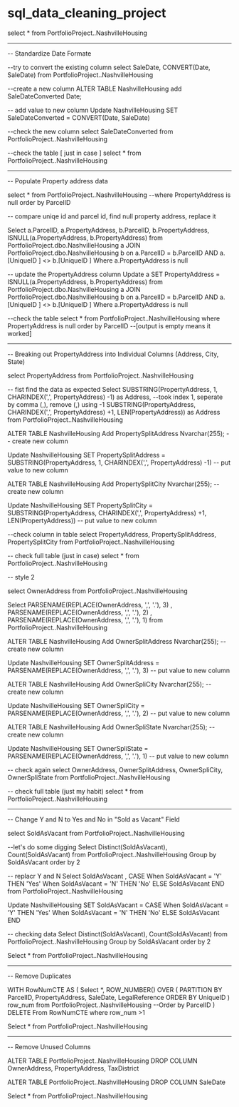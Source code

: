# sql_data_cleaning_project


select *
from PortfolioProject..NashvilleHousing


-----------------------------------------------------
-- Standardize Date Formate

--try to convert the existing column
select SaleDate, CONVERT(Date, SaleDate)
from PortfolioProject..NashvilleHousing

--create a new column
ALTER TABLE NashvilleHousing
add SaleDateConverted Date;

-- add value to new column
Update NashvilleHousing
SET SaleDateConverted = CONVERT(Date, SaleDate)

--check the new column
select SaleDateConverted
from PortfolioProject..NashvilleHousing

--check the table [ just in case ] 
select *
from PortfolioProject..NashvilleHousing


-----------------------------------------------------
-- Populate Property address data

select *
from PortfolioProject..NashvilleHousing
--where PropertyAddress is null
order by ParcelID

-- compare uniqe id and parcel id, find null property address, replace it

Select a.ParcelID, a.PropertyAddress, b.ParcelID, b.PropertyAddress, ISNULL(a.PropertyAddress, b.PropertyAddress) 
from PortfolioProject.dbo.NashvilleHousing a
JOIN PortfolioProject.dbo.NashvilleHousing b
	on a.ParcelID = b.ParcelID
	AND a.[UniqueID ] <> b.[UniqueID ]
Where a.PropertyAddress is null

-- update the PropertyAddress column
Update a
SET PropertyAddress = ISNULL(a.PropertyAddress, b.PropertyAddress) 
from PortfolioProject.dbo.NashvilleHousing a
JOIN PortfolioProject.dbo.NashvilleHousing b
	on a.ParcelID = b.ParcelID
	AND a.[UniqueID ] <> b.[UniqueID ]
Where a.PropertyAddress is null


--check the table
select *
from PortfolioProject..NashvilleHousing
where PropertyAddress is null
order by ParcelID
--[output is empty means it worked]

-----------------------------------------------------

-- Breaking out PropertyAddress into Individual Columns (Address, City, State)

select PropertyAddress
from PortfolioProject..NashvilleHousing

-- fist find the data as expected 
Select 
SUBSTRING(PropertyAddress, 1, CHARINDEX(',', PropertyAddress) -1) as Address, --took index 1, seperate by comma (,), remove (,) using -1
SUBSTRING(PropertyAddress, CHARINDEX(',', PropertyAddress) +1, LEN(PropertyAddress)) as Address 
from PortfolioProject..NashvilleHousing


ALTER TABLE NashvilleHousing
Add PropertySplitAddress Nvarchar(255); -- create new column

Update NashvilleHousing
SET PropertySplitAddress = SUBSTRING(PropertyAddress, 1, CHARINDEX(',', PropertyAddress) -1) -- put value to new column

ALTER TABLE NashvilleHousing
Add PropertySplitCity Nvarchar(255); -- create new column

Update NashvilleHousing
SET PropertySplitCity = SUBSTRING(PropertyAddress, CHARINDEX(',', PropertyAddress) +1, LEN(PropertyAddress)) -- put value to new column


--check column in table 
select PropertyAddress, PropertySplitAddress, PropertySplitCity
from PortfolioProject..NashvilleHousing

-- check full table (just in case)
select *
from PortfolioProject..NashvilleHousing

-- style 2

select OwnerAddress
from PortfolioProject..NashvilleHousing

Select 
PARSENAME(REPLACE(OwnerAddress, ',', '.'), 3)
, PARSENAME(REPLACE(OwnerAddress, ',', '.'), 2)
, PARSENAME(REPLACE(OwnerAddress, ',', '.'), 1)
from PortfolioProject..NashvilleHousing

ALTER TABLE NashvilleHousing
Add OwnerSplitAddress Nvarchar(255); -- create new column

Update NashvilleHousing
SET OwnerSplitAddress = PARSENAME(REPLACE(OwnerAddress, ',', '.'), 3) -- put value to new column

ALTER TABLE NashvilleHousing
Add OwnerSpliCity Nvarchar(255); -- create new column

Update NashvilleHousing
SET OwnerSpliCity = PARSENAME(REPLACE(OwnerAddress, ',', '.'), 2) -- put value to new column

ALTER TABLE NashvilleHousing
Add OwnerSpliState Nvarchar(255); -- create new column

Update NashvilleHousing
SET OwnerSpliState = PARSENAME(REPLACE(OwnerAddress, ',', '.'), 1) -- put value to new column

-- check again
select OwnerAddress, OwnerSplitAddress, OwnerSpliCity, OwnerSpliState
from PortfolioProject..NashvilleHousing


-- check full table (just my habit)
select *
from PortfolioProject..NashvilleHousing


-----------------------------------------------------

-- Change Y and N to Yes and No in "Sold as Vacant" Field

select SoldAsVacant
from PortfolioProject..NashvilleHousing

--let's do some digging 
Select Distinct(SoldAsVacant), Count(SoldAsVacant)
from PortfolioProject..NashvilleHousing
Group by SoldAsVacant 
order by 2

-- replacr Y and N
Select SoldAsVacant
, CASE When SoldAsVacant = 'Y' THEN 'Yes'
	   When SoldAsVacant = 'N' THEN 'No'
	   ELSE SoldAsVacant
	   END
from PortfolioProject..NashvilleHousing

Update NashvilleHousing
SET SoldAsVacant = CASE When SoldAsVacant = 'Y' THEN 'Yes'
	   When SoldAsVacant = 'N' THEN 'No'
	   ELSE SoldAsVacant
	   END

-- checking data
Select Distinct(SoldAsVacant), Count(SoldAsVacant)
from PortfolioProject..NashvilleHousing
Group by SoldAsVacant 
order by 2

Select *
from PortfolioProject..NashvilleHousing


-----------------------------------------------------
-- Remove Duplicates

WITH RowNumCTE AS (
Select *, 
	ROW_NUMBER() OVER (
	PARTITION BY ParcelID,
				 PropertyAddress,
				 SaleDate,
				 LegalReference
				 ORDER BY
					UniqueID
					) row_num
from PortfolioProject..NashvilleHousing
--Order by ParcelID
)
DELETE
From RowNumCTE
where row_num >1


Select *
from PortfolioProject..NashvilleHousing


-----------------------------------------------------
-- Remove Unused Columns

ALTER TABLE PortfolioProject..NashvilleHousing
DROP COLUMN OwnerAddress, PropertyAddress, TaxDistrict

ALTER TABLE PortfolioProject..NashvilleHousing
DROP COLUMN SaleDate

Select *
from PortfolioProject..NashvilleHousing
